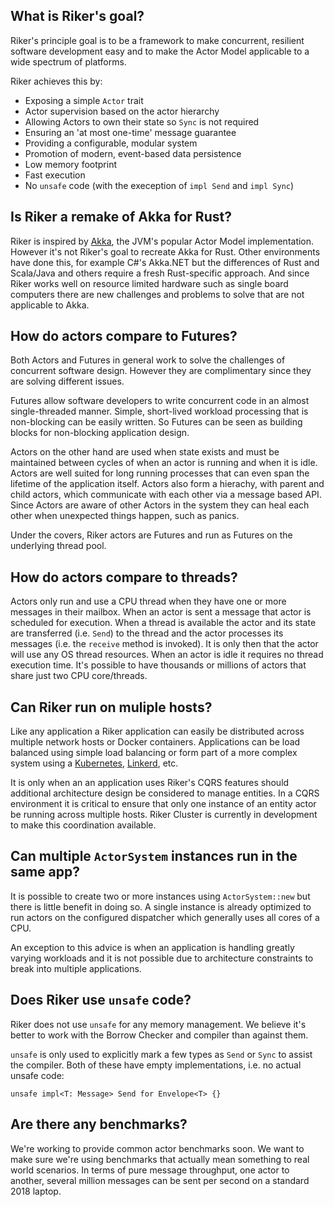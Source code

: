 




## What is Riker's goal?
Riker's principle goal is to be a framework to make concurrent, resilient software development easy and to make the Actor Model applicable to a wide spectrum of platforms.

Riker achieves this by:

- Exposing a simple `Actor` trait
- Actor supervision based on the actor hierarchy
- Allowing Actors to own their state so `Sync` is not required
- Ensuring an 'at most one-time' message guarantee
- Providing a configurable, modular system
- Promotion of modern, event-based data persistence
- Low memory footprint
- Fast execution
- No `unsafe` code (with the exeception of `impl Send` and `impl Sync`)

## Is Riker a remake of Akka for Rust?

Riker is inspired by [Akka](https://akka.io/), the JVM's popular Actor Model implementation. However it's not Riker's goal to recreate Akka for Rust. Other environments have done this, for example C#'s Akka.NET but the differences of Rust and Scala/Java and others require a fresh Rust-specific approach. And since Riker works well on resource limited hardware such as single board computers there are new challenges and problems to solve that are not applicable to Akka.

## How do actors compare to Futures?

Both Actors and Futures in general work to solve the challenges of concurrent software design. However they are complimentary since they are solving different issues.

Futures allow software developers to write concurrent code in an almost single-threaded manner. Simple, short-lived workload processing that is non-blocking can be easily written. So Futures can be seen as building blocks for non-blocking application design.

Actors on the other hand are used when state exists and must be maintained between cycles of when an actor is running and when it is idle. Actors are well suited for long running processes that can even span the lifetime of the application itself. Actors also form a hierachy, with parent and child actors, which communicate with each other via a message based API. Since Actors are aware of other Actors in the system they can heal each other when unexpected things happen, such as panics.

Under the covers, Riker actors are Futures and run as Futures on the underlying thread pool.

## How do actors compare to threads?

Actors only run and use a CPU thread when they have one or more messages in their mailbox. When an actor is sent a message that actor is scheduled for execution. When a thread is available the actor and its state are transferred (i.e. `Send`) to the thread and the actor processes its messages (i.e. the `receive` method is invoked). It is only then that the actor will use any OS thread resources. When an actor is idle it requires no thread execution time. It's possible to have thousands or millions of actors that share just two CPU core/threads.

## Can Riker run on muliple hosts?

Like any application a Riker application can easily be distributed across multiple network hosts or Docker containers. Applications can be load balanced using simple load balancing or form part of a more complex system using a [Kubernetes](https://kubernetes.io/), [Linkerd](https://linkerd.io/), etc.

It is only when an an application uses Riker's CQRS features should additional architecture design be considered to manage entities. In a CQRS environment it is critical to ensure that only one instance of an entity actor be running across multiple hosts. Riker Cluster is currently in development to make this coordination available.

## Can multiple `ActorSystem` instances run in the same app?

It is possible to create two or more instances using `ActorSystem::new` but there is little benefit in doing so. A single instance is already optimized to run actors on the configured dispatcher which generally uses all cores of a CPU.

An exception to this advice is when an application is handling greatly varying workloads and it is not possible due to architecture constraints to break into multiple applications. 

## Does Riker use `unsafe` code?

Riker does not use `unsafe` for any memory management. We believe it's better to work with the Borrow Checker and compiler than against them.

`unsafe` is only used to explicitly mark a few types as `Send` or `Sync` to assist the compiler. Both of these have empty implementations, i.e. no actual unsafe code:

```
unsafe impl<T: Message> Send for Envelope<T> {}
```

## Are there any benchmarks?

We're working to provide common actor benchmarks soon. We want to make sure we're using benchmarks that actually mean something to real world scenarios. In terms of pure message throughput, one actor to another, several million messages can be sent per second on a standard 2018 laptop.
